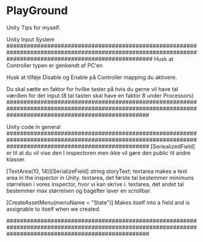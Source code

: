 # PlayGround

Unity Tips for myself.

Unity Input System
###########################################################################################################################################################
Husk at Controller typen er genkendt af PC'en 

Husk at tilføje Disable og Enable på Controller mapping du aktivere. 

Du skal sætte en faktor for hvilke taster på hvis du gerne vil have tal værdien for det input.(8 tal tasten skal have en faktor 8 under Processors) 
##########################################################################################################################################################


Unity code in general 
##########################################################################################################################################################
[SeriealizedField] er til at du vil vise den I inspectoren men ikke vil gøre den public til andre klasser. 

[TextArea(10, 14)][SerializeField] string storyText; 
textarea makes a text area in the inspector in Unity. 
textarea, det første tal bestemmer minimuns størrelsen i vores inspector, hvor vi kan skrive i. 
textarea, det andet tal bestemmer max størrelsen og bagefter laver en scrollbar. 

[CreateAssetMenu(menuName = "State")] 
Makes itself into a field and is assignable to itself when we created. 

##########################################################################################################################################################
